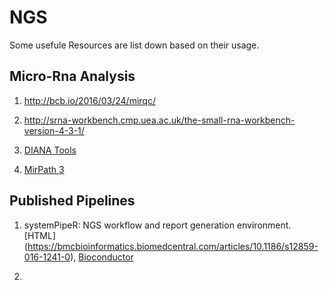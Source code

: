 # NGS
Some usefule Resources are list down based on their usage.

## Micro-Rna Analysis
1. http://bcb.io/2016/03/24/mirqc/

2. http://srna-workbench.cmp.uea.ac.uk/the-small-rna-workbench-version-4-3-1/

3. [DIANA Tools](http://snf-515788.vm.okeanos.grnet.gr/index.php?r=site/page&view=software)

  1. [MirPath 3](http://snf-515788.vm.okeanos.grnet.gr/)

## Published Pipelines
1. systemPipeR: NGS workflow and report generation environment. [HTML] (https://bmcbioinformatics.biomedcentral.com/articles/10.1186/s12859-016-1241-0), 
[Bioconductor](http://bioconductor.org/packages/devel/systemPipeR) 

2. 
